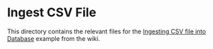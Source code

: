 # Ingest CSV File

This directory contains the relevant files for the [Ingesting CSV file into Database](https://github.com/vmware/versatile-data-kit/wiki/Ingesting-local-CSV-file-into-Database) example from the wiki.
